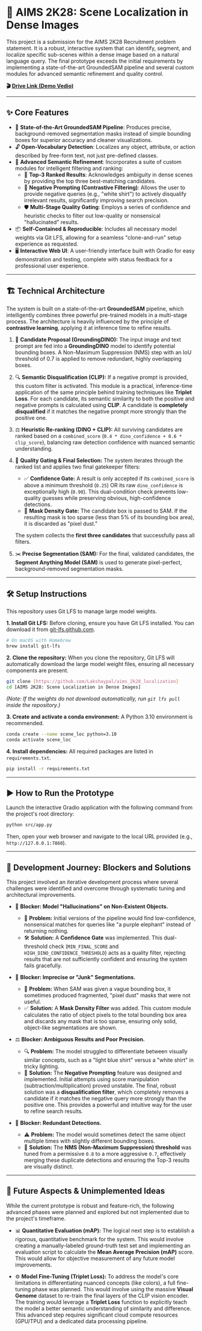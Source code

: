 # 📍 AIMS 2K28: Scene Localization in Dense Images

This project is a submission for the AIMS 2K28 Recruitment problem statement. It is a robust, interactive system that can identify, segment, and localize specific sub-scenes within a dense image based on a natural language query. The final prototype exceeds the initial requirements by implementing a state-of-the-art GroundedSAM pipeline and several custom modules for advanced semantic refinement and quality control.

**🎬 [Drive Link (Demo Vedio)](https://drive.google.com/file/d/1hXu-7xfE6Awf8NKWoz-nhikCckRx--Yw/view?usp=share_link)**

---

## ✨ Core Features

- 📌 **State-of-the-Art GroundedSAM Pipeline**: Produces precise, background-removed segmentation masks instead of simple bounding boxes for superior accuracy and cleaner visualizations.
- 🔓 **Open-Vocabulary Detection**: Localizes any object, attribute, or action described by free-form text, not just pre-defined classes.
- 🧠 **Advanced Semantic Refinement**: Incorporates a suite of custom modules for intelligent filtering and ranking:
    - 🥇 **Top-3 Ranked Results**: Acknowledges ambiguity in dense scenes by providing the top three best-matching candidates.
    - 🚫 **Negative Prompting (Contrastive Filtering)**: Allows the user to provide negative queries (e.g., "white shirt") to actively disqualify irrelevant results, significantly improving search precision.
    - 🛡️ **Multi-Stage Quality Gating**: Employs a series of confidence and heuristic checks to filter out low-quality or nonsensical "hallucinated" results.
- 📦 **Self-Contained & Reproducible**: Includes all necessary model weights via Git LFS, allowing for a seamless "clone-and-run" setup experience as requested.
- 🖥️ **Interactive Web UI**: A user-friendly interface built with Gradio for easy demonstration and testing, complete with status feedback for a professional user experience.

---

## 🏗️ Technical Architecture

The system is built on a state-of-the-art **GroundedSAM** pipeline, which intelligently combines three powerful pre-trained models in a multi-stage process. The architecture is heavily influenced by the principle of **contrastive learning**, applying it at inference time to refine results.

1. 🐤 **Candidate Proposal (GroundingDINO):** The input image and text prompt are fed into a **GroundingDINO** model to identify potential bounding boxes. A Non-Maximum Suppression (NMS) step with an IoU threshold of 0.7 is applied to remove redundant, highly overlapping boxes.

2. 🔍 **Semantic Disqualification (CLIP):** If a negative prompt is provided, this custom filter is activated. This module is a practical, inference-time application of the same principle behind training techniques like **Triplet Loss**. For each candidate, its semantic similarity to both the positive and negative prompts is calculated using **CLIP**. A candidate is **completely disqualified** if it matches the negative prompt more strongly than the positive one.

3. ⚖️ **Heuristic Re-ranking (DINO + CLIP):** All surviving candidates are ranked based on a `combined_score` (`0.4 * dino_confidence + 0.6 * clip_score`), balancing raw detection confidence with nuanced semantic understanding.

4. 🛟 **Quality Gating & Final Selection:** The system iterates through the ranked list and applies two final gatekeeper filters:
    - ✅ **Confidence Gate:** A result is only accepted if its `combined_score` is above a minimum threshold (`0.25`) OR its raw `dino_confidence` is exceptionally high (`0.90`). This dual-condition check prevents low-quality guesses while preserving obvious, high-confidence detections.
    - 🧩 **Mask Density Gate:** The candidate box is passed to SAM. If the resulting mask is too sparse (less than 5% of its bounding box area), it is discarded as "pixel dust."
    
    The system collects the **first three candidates** that successfully pass all filters.

5. ✂️ **Precise Segmentation (SAM):** For the final, validated candidates, the **Segment Anything Model (SAM)** is used to generate pixel-perfect, background-removed segmentation masks.

---

## 🛠️ Setup Instructions

This repository uses Git LFS to manage large model weights.

**1. Install Git LFS:**
Before cloning, ensure you have Git LFS installed. You can download it from [git-lfs.github.com](https://git-lfs.github.com).
```bash
# On macOS with Homebrew
brew install git-lfs
```

**2. Clone the repository:**
When you clone the repository, Git LFS will automatically download the large model weight files, ensuring all necessary components are present.
```bash
git clone [https://github.com/Lakshaypal/aims_2k28_localization]
cd [AIMS 2K28: Scene Localization in Dense Images]
```
*(Note: If the weights do not download automatically, run `git lfs pull` inside the repository.)*

**3. Create and activate a conda environment:**
A Python 3.10 environment is recommended.
```bash
conda create --name scene_loc python=3.10
conda activate scene_loc
```

**4. Install dependencies:**
All required packages are listed in `requirements.txt`.
```bash
pip install -r requirements.txt
```

---

## ▶️ How to Run the Prototype

Launch the interactive Gradio application with the following command from the project's root directory:

```bash
python src/app.py
```
Then, open your web browser and navigate to the local URL provided (e.g., `http://127.0.0.1:7860`).

---

## 🧭 Development Journey: Blockers and Solutions

This project involved an iterative development process where several challenges were identified and overcome through systematic tuning and architectural improvements.

- 🔮 **Blocker: Model "Hallucinations" on Non-Existent Objects.**
    - 🧩 **Problem:** Initial versions of the pipeline would find low-confidence, nonsensical matches for queries like "a purple elephant" instead of returning nothing.
    - 🛠️ **Solution:** A **Confidence Gate** was implemented. This dual-threshold check (`MIN_FINAL_SCORE` and `HIGH_DINO_CONFIDENCE_THRESHOLD`) acts as a quality filter, rejecting results that are not sufficiently confident and ensuring the system fails gracefully.

- 🧼 **Blocker: Imprecise or "Junk" Segmentations.**
    - 🧾 **Problem:** When SAM was given a vague bounding box, it sometimes produced fragmented, "pixel dust" masks that were not useful.
    - ✅ **Solution:** A **Mask Density Filter** was added. This custom module calculates the ratio of object pixels to the total bounding box area and discards any mask that is too sparse, ensuring only solid, object-like segmentations are shown.

- ⚖️ **Blocker: Ambiguous Results and Poor Precision.**
    - 🔍 **Problem:** The model struggled to differentiate between visually similar concepts, such as a "light blue shirt" versus a "white shirt" in tricky lighting.
    - 🚫 **Solution:** The **Negative Prompting** feature was designed and implemented. Initial attempts using score manipulation (subtraction/multiplication) proved unstable. The final, robust solution was a **disqualification filter**, which completely removes a candidate if it matches the negative query more strongly than the positive one. This provides a powerful and intuitive way for the user to refine search results.

- 🔁 **Blocker: Redundant Detections.**
    - ⚠️ **Problem:** The model would sometimes detect the same object multiple times with slightly different bounding boxes.
    - 🎯 **Solution:** The **NMS (Non-Maximum Suppression) threshold** was tuned from a permissive `0.8` to a more aggressive `0.7`, effectively merging these duplicate detections and ensuring the Top-3 results are visually distinct.

---

## 🚀 Future Aspects & Unimplemented Ideas

While the current prototype is robust and feature-rich, the following advanced phases were planned and explored but not implemented due to the project's timeframe.

- 📊 **Quantitative Evaluation (mAP):** The logical next step is to establish a rigorous, quantitative benchmark for the system. This would involve creating a manually-labeled ground-truth test set and implementing an evaluation script to calculate the **Mean Average Precision (mAP)** score. This would allow for objective measurement of any future model improvements.

- ⚙️ **Model Fine-Tuning (Triplet Loss):** To address the model's core limitations in differentiating nuanced concepts (like colors), a full fine-tuning phase was planned. This would involve using the massive **Visual Genome** dataset to re-train the final layers of the CLIP vision encoder. The training would leverage a **Triplet Loss** function to explicitly teach the model a better semantic understanding of similarity and difference. This advanced step requires significant cloud compute resources (GPU/TPU) and a dedicated data processing pipeline.
